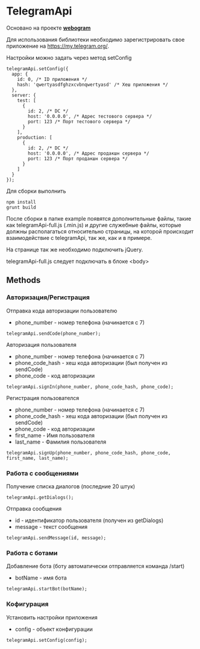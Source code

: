 # TelegramApi

Основано на проекте [**webogram**](https://github.com/zhukov/webogram)  

Для использования библиотеки необходимо зарегистрировать свое приложение на https://my.telegram.org/.

Настройки можно задать через метод setConfig
```
telegramApi.setConfig({
  app: {
    id: 0, /* ID приложения */
    hash: 'qwertyasdfghzxcvbnqwertyasd' /* Хеш приложения */
  },
  server: {
    test: [
      {
        id: 2, /* DC */
        host: '0.0.0.0', /* Адрес тестового сервера */
        port: 123 /* Порт тестового сервера */
      }
    ],
    production: [
      {
        id: 2, /* DC */
        host: '0.0.0.0', /* Адрес продакшн сервера */
        port: 123 /* Порт продакшн сервера */
      }
    ]
  }
});
```

Для сборки выполнить
```
npm install
grunt build
```

После сборки в папке example появятся дополнительные файлы, такие как telegramApi-full.js (.min.js) и другие служебные файлы, которые должны располагаться относительно страницы, на которой происходит взаимодействие с telegramApi, так же, как и в примере.

На странице так же необходимо подключить jQuery.

telegramApi-full.js следует подключать в блоке &lt;body&gt;

## Methods

### Авторизация/Регистрация
Отправка кода авторизации пользователю
* phone_number - номер телефона (начинается с 7)
```
telegramApi.sendCode(phone_number);
```
Авторизация пользователя
* phone_number - номер телефона (начинается с 7)
* phone_code_hash - хеш кода авторизации (был получен из sendCode)
* phone_code - код авторизации
```
telegramApi.signIn(phone_number, phone_code_hash, phone_code);
```
Регистрация пользователся
* phone_number - номер телефона (начинается с 7)
* phone_code_hash - хеш кода авторизации (был получен из sendCode)
* phone_code - код авторизации
* first_name - Имя пользователя
* last_name - Фамилия пользователя
```
telegramApi.signUp(phone_number, phone_code_hash, phone_code, first_name, last_name);
```

### Работа с сообщениями
Получение списка диалогов (последние 20 штук)
```
telegramApi.getDialogs();
```
Отправка сообщения
* id - идентификатор пользователя (получен из getDialogs)
* message - текст сообщения
```
telegramApi.sendMessage(id, message);
```

### Работа с ботами
Добавление бота (боту автоматически отправляется команда /start)
* botName - имя бота
```
telegramApi.startBot(botName);
```

### Кофигурация
Установить настройки приложения
* config - объект конфигурации
```
telegramApi.setConfig(config);
```
